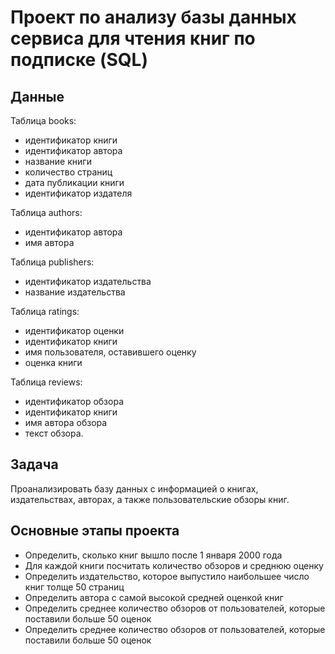 # Проект по анализу базы данных сервиса для чтения книг по подписке (SQL)

## Данные

Таблица books:
- идентификатор книги
- идентификатор автора
- название книги
- количество страниц
- дата публикации книги
- идентификатор издателя

Таблица authors:
- идентификатор автора
- имя автора

Таблица publishers:
- идентификатор издательства
- название издательства

Таблица ratings:
- идентификатор оценки
- идентификатор книги
- имя пользователя, оставившего оценку
- оценка книги

Таблица reviews:
- идентификатор обзора
- идентификатор книги
- имя автора обзора
- текст обзора.

## Задача

Проанализировать базу данных с информацией о книгах, издательствах, авторах, а также пользовательские обзоры книг.

## Основные этапы проекта

- Определить, сколько книг вышло после 1 января 2000 года
- Для каждой книги посчитать количество обзоров и среднюю оценку
- Определить издательство, которое выпустило наибольшее число книг толще 50 страниц
- Определить автора с самой высокой средней оценкой книг
- Определить среднее количество обзоров от пользователей, которые поставили больше 50 оценок
- Определить среднее количество обзоров от пользователей, которые поставили больше 50 оценок
